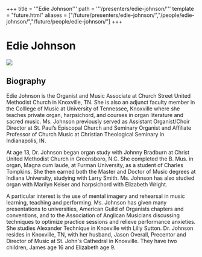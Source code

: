 +++
title = '''Edie Johnson'''
path = '''/presenters/edie-johnson/'''
template = "future.html"
aliases = ["/future/presenters/edie-johnson/","/people/edie-johnson/","/future/people/edie-johnson/"]
+++

<h1>Edie Johnson</h1>

<img class="speaker-photo" src="https://custom.cvent.com/C3A4539B19F74ABCB6FCE437F6BC0A74/files/event/910aaf2914d44586a56fbd0b3b2c31c0/6b32a20849e54ef398096235d0e563af.jpg">
<h2>Biography</h2>
<p>Edie Johnson is the Organist and Music Associate at Church Street United Methodist Church in Knoxville, TN. She is also an adjunct faculty member in the Colllege of Music at University of Tennessee, Knoxville where she teaches private organ, harpsichord, and courses in organ literature and sacred music. Ms. Johnson previously served as Assistant Organist/Choir Director at St. Paul’s Episcopal Church and Seminary Organist and Affiliate Professor of Church Music at Christian Theological Seminary in Indianapolis, IN. 

At age 13, Dr. Johnson began organ study with Johnny Bradburn at Christ United Methodist Church in Greensboro, N.C. She completed the B. Mus. in organ, Magna cum laude, at Furman University, as a student of Charles Tompkins. She then earned both the Master and Doctor of Music degrees at Indiana University, studying with Larry Smith. Ms. Johnson has also studied organ with Marilyn Keiser and harpsichord with Elizabeth Wright.  

A particular interest is the use of mental imagery and rehearsal in music learning, teaching and performing. Ms. Johnson has given many presentations to universities, American Guild of Organists chapters and conventions, and to the Association of Anglican Musicians discussing techniques to optimize practice sessions and relieve performance anxieties. She studies Alexander Technique in Knoxville with Lilly Sutton. 
Dr.  Johnson resides in Knoxville, TN, with her husband, Jason Overall, Precentor and Director of Music at St. John's Cathedral in Knoxville. They have two children, James age 16 and Elizabeth age 9.</p>


